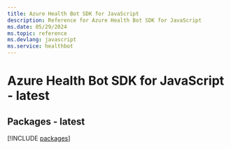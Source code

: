```yaml
---
title: Azure Health Bot SDK for JavaScript
description: Reference for Azure Health Bot SDK for JavaScript
ms.date: 05/29/2024
ms.topic: reference
ms.devlang: javascript
ms.service: healthbot
---
```

# Azure Health Bot SDK for JavaScript - latest
## Packages - latest
[!INCLUDE [packages](health-bot-index.md)]